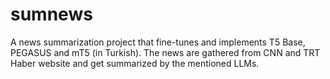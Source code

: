 # sumnews
A news summarization project that fine-tunes and implements T5 Base, PEGASUS and mT5 (in Turkish).  The news are gathered from CNN and TRT Haber website and get summarized by the mentioned LLMs. 
